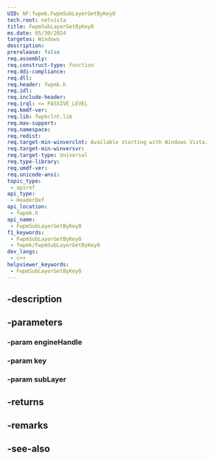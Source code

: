 ```yaml
---
UID: NF:fwpmk.FwpmSubLayerGetByKey0
tech.root: netvista
title: FwpmSubLayerGetByKey0
ms.date: 05/30/2024
targetos: Windows
description: 
prerelease: false
req.assembly: 
req.construct-type: function
req.ddi-compliance: 
req.dll: 
req.header: fwpmk.h
req.idl: 
req.include-header: 
req.irql: <= PASSIVE_LEVEL
req.kmdf-ver: 
req.lib: fwpkclnt.lib
req.max-support: 
req.namespace: 
req.redist: 
req.target-min-winverclnt: Available starting with Windows Vista.
req.target-min-winversvr: 
req.target-type: Universal
req.type-library: 
req.umdf-ver: 
req.unicode-ansi: 
topic_type:
 - apiref
api_type:
 - HeaderDef
api_location:
 - fwpmk.h
api_name:
 - FwpmSubLayerGetByKey0
f1_keywords:
 - FwpmSubLayerGetByKey0
 - fwpmk/FwpmSubLayerGetByKey0
dev_langs:
 - c++
helpviewer_keywords:
 - FwpmSubLayerGetByKey0
---
```


## -description

## -parameters

### -param engineHandle

### -param key

### -param subLayer

## -returns

## -remarks

## -see-also

